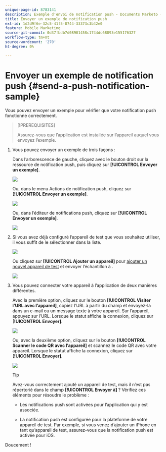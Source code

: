 ```yaml
---
unique-page-id: 8783141
description: Exemple d'envoi de notification push - Documents Marketo - Documentation du produit
title: Envoyer un exemple de notification push
exl-id: 1d2d9f6e-32c5-41f5-8744-33373c3b42e0
feature: Mobile Marketing
source-git-commit: 0d37fbdb7d08901458c1744dc68893e155176327
workflow-type: tm+mt
source-wordcount: '270'
ht-degree: 0%

---
```


# Envoyer un exemple de notification push {#send-a-push-notification-sample}

Vous pouvez envoyer un exemple pour vérifier que votre notification push fonctionne correctement.

>[!PREREQUISITES]
>
>Assurez-vous que l’application est installée sur l’appareil auquel vous envoyez l’exemple.

1. Vous pouvez envoyer un exemple de trois façons :

   Dans l’arborescence de gauche, cliquez avec le bouton droit sur la ressource de notification push, puis cliquez sur **[!UICONTROL Envoyer un exemple]**.

   ![](assets/image2015-7-13-11-3a26-3a15.png)

   Ou, dans le menu Actions de notification push, cliquez sur **[!UICONTROL Envoyer un exemple]**.

   ![](assets/image2015-7-13-11-3a28-3a37.png)

   Ou, dans l’éditeur de notifications push, cliquez sur **[!UICONTROL Envoyer un exemple]**.

   ![](assets/image2015-7-20-13-3a29-3a3.png)

1. Si vous avez déjà configuré l’appareil de test que vous souhaitez utiliser, il vous suffit de le sélectionner dans la liste.

   ![](assets/image2015-7-29-8-3a25-3a17.png)

   Ou cliquez sur **[!UICONTROL Ajouter un appareil]** pour [ajouter un nouvel appareil de test](/help/marketo/product-docs/mobile-marketing/push-notifications/adding-a-new-test-device.md) et envoyer l’échantillon à .

   ![](assets/image2015-7-13-11-3a34-3a21.png)

1. Vous pouvez connecter votre appareil à l’application de deux manières différentes.

   Avec la première option, cliquez sur le bouton **[!UICONTROL Visiter l’URL avec l’appareil]**, copiez l’URL à partir du champ et envoyez-la dans un e-mail ou un message texte à votre appareil. Sur l’appareil, appuyez sur l’URL. Lorsque le statut affiche la connexion, cliquez sur **[!UICONTROL Envoyer]**.

   ![](assets/image2015-7-29-8-3a29-3a18.png)

   Ou, avec la deuxième option, cliquez sur le bouton **[!UICONTROL Scanner le code QR avec l’appareil]** et scannez le code QR avec votre appareil. Lorsque le statut affiche la connexion, cliquez sur **[!UICONTROL Envoyer]**.

   ![](assets/image2015-7-29-8-3a31-3a20.png)

   >[!TIP]
   >
   >Avez-vous correctement ajouté un appareil de test, mais il n’est pas répertorié dans le champ **[!UICONTROL Envoyer à]** ? Vérifiez ces éléments pour résoudre le problème :
   >
   >* Les notifications push sont activées pour l’application qui y est associée.
   >
   >* La notification push est configurée pour la plateforme de votre appareil de test. Par exemple, si vous venez d’ajouter un iPhone en tant qu’appareil de test, assurez-vous que la notification push est activée pour iOS.

Doucement !
